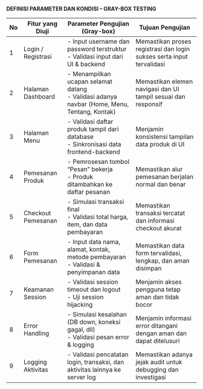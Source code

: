 **DEFINISI PARAMETER DAN KONDISI – GRAY-BOX TESTING**

| No | Fitur yang Diuji   | Parameter Pengujian (Gray-box)                                                                | Tujuan Pengujian                                                      |
| -- | ------------------ | --------------------------------------------------------------------------------------------- | --------------------------------------------------------------------- |
| 1  | Login / Registrasi | - Input username dan password terstruktur<br>- Validasi input dari UI & backend               | Memastikan proses registrasi dan login sukses serta input tervalidasi |
| 2  | Halaman Dashboard  | - Menampilkan ucapan selamat datang<br>- Validasi adanya navbar (Home, Menu, Tentang, Kontak) | Memastikan elemen navigasi dan UI tampil sesuai dan responsif         |
| 3  | Halaman Menu       | - Validasi daftar produk tampil dari database<br>- Sinkronisasi data frontend-backend         | Menjamin konsistensi tampilan data produk di UI                       |
| 4  | Pemesanan Produk   | - Pemrosesan tombol “Pesan” bekerja<br>- Produk ditambahkan ke daftar pesanan                 | Memastikan alur pemesanan berjalan normal dan benar                   |
| 5  | Checkout Pemesanan | - Simulasi transaksi final<br>- Validasi total harga, item, dan data pembayaran               | Memastikan transaksi tercatat dan informasi checkout akurat           |
| 6  | Form Pemesanan     | - Input data nama, alamat, kontak, metode pembayaran<br>- Validasi & penyimpanan data         | Memastikan data form tervalidasi, lengkap, dan aman disimpan          |
| 7  | Keamanan Session   | - Validasi session timeout dan logout<br>- Uji session hijacking                              | Menjamin akses pengguna tetap aman dan tidak bocor                    |
| 8  | Error Handling     | - Simulasi kesalahan (DB down, koneksi gagal, dll)<br>- Validasi pesan error & logging        | Menjamin informasi error ditangani dengan aman dan dapat ditelusuri   |
| 9  | Logging Aktivitas  | - Validasi pencatatan login, transaksi, dan aktivitas lainnya ke server log                   | Memastikan adanya jejak audit untuk debugging dan investigasi         |
